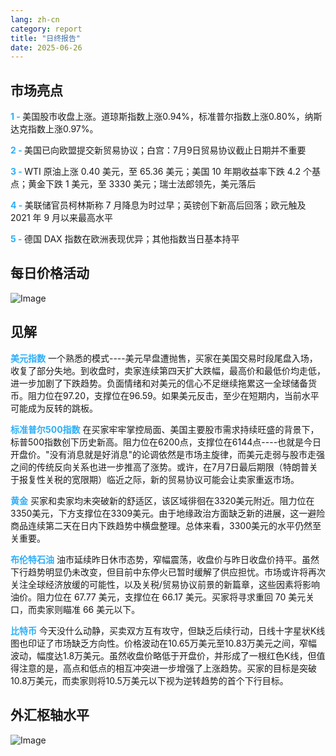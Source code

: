 ```yaml
---
lang: zh-cn
category: report
title: "日终报告"
date: 2025-06-26
---
```



<h2>市场亮点</h2>
<strong style="color: #2caef7;">1 - </strong> 美国股市收盘上涨。道琼斯指数上涨0.94%，标准普尔指数上涨0.80%，纳斯达克指数上涨0.97%。

<strong style="color: #2caef7;">2 - </strong> 美国已向欧盟提交新贸易协议；白宫：7月9日贸易协议截止日期并不重要

<strong style="color: #2caef7;">3 - </strong> WTI 原油上涨 0.40 美元，至 65.36 美元；美国 10 年期收益率下跌 4.2 个基点；黄金下跌 1 美元，至 3330 美元；瑞士法郎领先，美元落后

<strong style="color: #2caef7;">4 - </strong> 美联储官员柯林斯称 7 月降息为时过早；英镑创下新高后回落；欧元触及 2021 年 9 月以来最高水平

<strong style="color: #2caef7;">5 - </strong> 德国 DAX 指数在欧洲表现优异；其他指数当日基本持平



<h2>每日价格活动</h2>
<img src="https://markleighedu.github.io/img/Jun-2025/26-Jun-2025/price.jpg" alt="Image"/>

<h2>见解</h2>
<strong style="color: #2caef7;">美元指数</strong> 一个熟悉的模式----美元早盘遭抛售，买家在美国交易时段尾盘入场，收复了部分失地。到收盘时，卖家连续第四天扩大跌幅，最高价和最低价均走低，进一步加剧了下跌趋势。负面情绪和对美元的信心不足继续拖累这一全球储备货币。阻力位在97.20，支撑位在96.59。如果美元反击，至少在短期内，当前水平可能成为反转的跳板。

<strong style="color: #2caef7;">标准普尔500指数</strong> 在买家牢牢掌控局面、美国主要股市需求持续旺盛的背景下，标普500指数创下历史新高。阻力位在6200点，支撑位在6144点----也就是今日开盘价。"没有消息就是好消息"的论调依然是市场主旋律，而美元走弱与股市走强之间的传统反向关系也进一步推高了涨势。或许，在7月7日最后期限（特朗普关于报复性关税的宽限期）临近之际，新的贸易协议可能会让卖家重返市场。

<strong style="color: #2caef7;">黄金</strong> 买家和卖家均未突破新的舒适区，该区域徘徊在3320美元附近。阻力位在3350美元，下方支撑位在3309美元。由于地缘政治方面缺乏新的进展，这一避险商品连续第二天在日内下跌趋势中横盘整理。总体来看，3300美元的水平仍然至关重要。

<strong style="color: #2caef7;">布伦特石油</strong> 油市延续昨日休市态势，窄幅震荡，收盘价与昨日收盘价持平。虽然下行趋势明显仍未改变，但目前中东停火已暂时缓解了供应担忧。市场或许将再次关注全球经济放缓的可能性，以及关税/贸易协议前景的新篇章，这些因素将影响油价。阻力位在 67.77 美元，支撑位在 66.17 美元。买家将寻求重回 70 美元关口，而卖家则瞄准 66 美元以下。

<strong style="color: #2caef7;">比特币</strong> 今天没什么动静，买卖双方互有攻守，但缺乏后续行动，日线十字星状K线图也印证了市场缺乏方向性。价格波动在10.65万美元至10.83万美元之间，窄幅波动，幅度达1.8万美元。虽然收盘价略低于开盘价，并形成了一根红色K线，但值得注意的是，高点和低点的相互冲突进一步增强了上涨趋势。买家的目标是突破10.8万美元，而卖家则将10.5万美元以下视为逆转趋势的首个下行目标。



<h2>外汇枢轴水平</h2>
<img src="https://markleighedu.github.io/img/Jun-2025/26-Jun-2025/pivot.jpg" alt="Image"/>